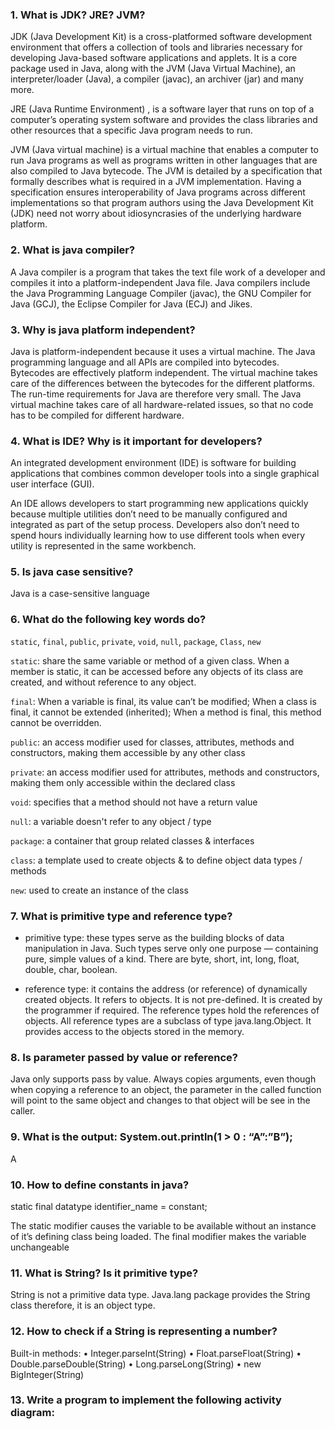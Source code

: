 ### 1.	What is JDK? JRE? JVM?

JDK (Java Development Kit) is a cross-platformed software development environment that offers a collection of tools and libraries necessary for developing Java-based software applications and applets. It is a core package used in Java, along with the JVM (Java Virtual Machine), an interpreter/loader (Java), a compiler (javac), an archiver (jar) and many more.

JRE (Java Runtime Environment) , is a software layer that runs on top of a computer’s operating system software and provides the class libraries and other resources that a specific Java program needs to run.

JVM (Java virtual machine) is a virtual machine that enables a computer to run Java programs as well as programs written in other languages that are also compiled to Java bytecode. The JVM is detailed by a specification that formally describes what is required in a JVM implementation. Having a specification ensures interoperability of Java programs across different implementations so that program authors using the Java Development Kit (JDK) need not worry about idiosyncrasies of the underlying hardware platform.

### 2.	What is java compiler?
A Java compiler is a program that takes the text file work of a developer and compiles it into a platform-independent Java file. Java compilers include the Java Programming Language Compiler (javac), the GNU Compiler for Java (GCJ), the Eclipse Compiler for Java (ECJ) and Jikes.

### 3.	Why is java platform independent?
Java is platform-independent because it uses a virtual machine. The Java programming language and all APIs are compiled into bytecodes. Bytecodes are effectively platform independent. The virtual machine takes care of the differences between the bytecodes for the different platforms. The run-time requirements for Java are therefore very small. The Java virtual machine takes care of all hardware-related issues, so that no code has to be compiled for different hardware.

### 4.	What is IDE? Why is it important for developers?
An integrated development environment (IDE) is software for building applications that combines common developer tools into a single graphical user interface (GUI).

An IDE allows developers to start programming new applications quickly because multiple utilities don’t need to be manually configured and integrated as part of the setup process. Developers also don’t need to spend hours individually learning how to use different tools when every utility is represented in the same workbench.

### 5.	Is java case sensitive?
Java is a case-sensitive language

### 6.	What do the following key words do?
`static`, `final`, `public`, `private`, `void`, `null`, `package`, `Class`, `new`

`static`: share the same variable or method of a given class. When a member is static, it can be accessed before any objects of its class are created, and without reference to any object.

`final`: When a variable is final, its value can’t be modified; When a class is final, it cannot be extended (inherited); When a method is final, this method cannot be overridden.

`public`: an access modifier used for classes, attributes, methods and constructors, making them accessible by any other class

`private`: an access modifier used for attributes, methods and constructors, making them only accessible within the declared class

`void`: specifies that a method should not have a return value

`null`: a variable doesn't refer to any object / type

`package`: a container that group related classes & interfaces

`class`: a template used to create objects & to define object data types / methods

`new`: used to create an instance of the class


### 7.	What is primitive type and reference type?

- primitive type: these types serve as the building blocks of data manipulation in Java. Such types serve only one purpose — containing pure, simple values of a kind. There are byte, short, int, long, float, double, char, boolean. 

- reference type: it contains the address (or reference) of dynamically created objects. It refers to objects. It is not pre-defined. It is created by the programmer if required. The reference types hold the references of objects. All reference types are a subclass of type java.lang.Object. It provides access to the objects stored in the memory.



### 8.	Is parameter passed by value or reference?

Java only supports pass by value. Always copies arguments, even though when copying a reference to an object, the parameter in the called function will point to the same object and changes to that object will be see in the caller.

### 9.	What is the output: System.out.println(1 > 0 : “A”:”B”);

A

### 10.	How to define constants in java?

static final datatype identifier_name = constant;

The static modifier causes the variable to be available without an instance of it’s defining class being loaded. The final modifier makes the variable unchangeable

### 11.	What is String? Is it primitive type?

String is not a primitive data type. Java.lang package provides the String class therefore, it is an object type.

### 12.	How to check if a String is representing a number?

Built-in methods:
•	Integer.parseInt(String)
•	Float.parseFloat(String)
•	Double.parseDouble(String)
•	Long.parseLong(String)
•	new BigInteger(String)


### 13.	Write a program to implement the following activity diagram:

